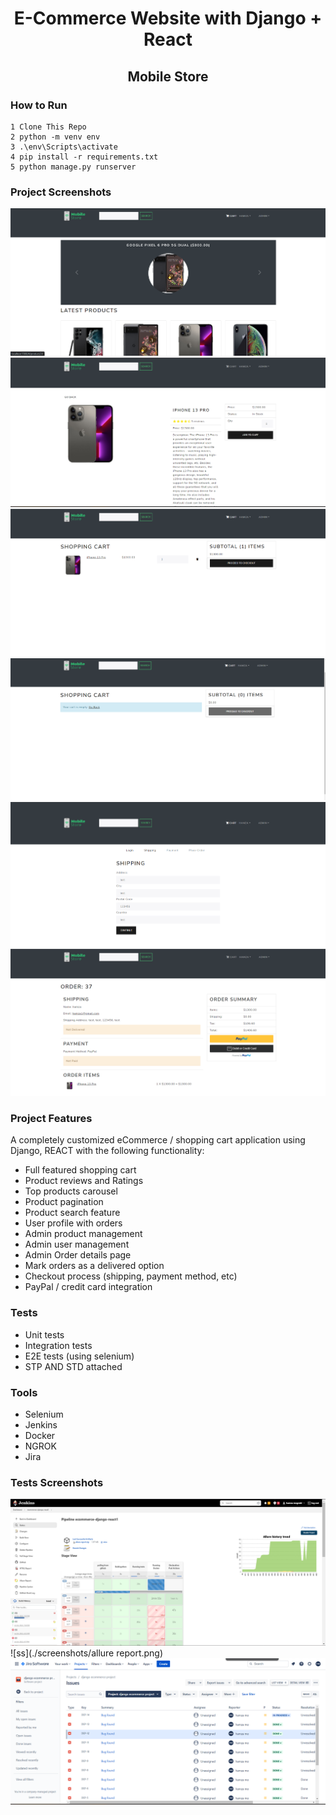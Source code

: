 <h1 align=center>E-Commerce Website with Django + React </h1>
<h2 align=center>Mobile Store</h2>

### How to Run ️

```shell
1 Clone This Repo
2 python -m venv env
3 .\env\Scripts\activate
4 pip install -r requirements.txt 
5 python manage.py runserver

```

###  Project Screenshots

![ss](./screenshots/ss1.png)
![ss](./screenshots/ss2.png)
![ss](./screenshots/ss3.png)
![ss](./screenshots/ss4.png)
![ss](./screenshots/ss5.png)
![ss](./screenshots/ss6.png)

### Project Features

A completely customized eCommerce / shopping cart application using Django, REACT with the following functionality:

- Full featured shopping cart
- Product reviews and Ratings
- Top products carousel
- Product pagination
- Product search feature
- User profile with orders
- Admin product management
- Admin user management
- Admin Order details page
- Mark orders as a delivered option
- Checkout process (shipping, payment method, etc)
- PayPal / credit card integration


### Tests
- Unit tests
- Integration tests
- E2E tests (using selenium)
- STP AND STD attached

### Tools
- Selenium
- Jenkins
- Docker
- NGROK
- Jira


###  Tests Screenshots
![ss](./screenshots/jenkins.png)
![ss](./screenshots/allure report.png)
![ss](./screenshots/jira.png)


